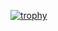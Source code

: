 [![trophy](https://github-profile-trophy.vercel.app/?username=Johann-Goncalves-Pereira&margin-w=15&margin-h=15&theme=onedark)](https://github.com/ryo-ma/github-profile-trophy)

<!---
Johann-Goncalves-Pereira/Johann-Goncalves-Pereira is a ✨ special ✨ repository because its `README.md` (this file) appears on your GitHub profile.
You can click the Preview link to take a look at your changes.
--->
